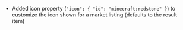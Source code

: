 - Added icon property (`"icon": { "id": "minecraft:redstone" }`) to customize the icon shown for a market listing (defaults to the result item)